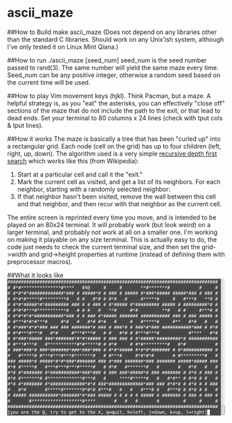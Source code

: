 ascii_maze
==========

##How to Build
make ascii_maze
(Does not depend on any libraries other than the standard C libraries.
Should work on any Unix'ish system, although I've only tested it on
Linux Mint Qiana.)

##How to run
./ascii_maze [seed_num]
seed_num is the seed number passed to rand(3).
The same number will yield the same maze every time.
Seed_num can be any positive integer,
otherwise a random seed based on the current time will be used.

##How to play
Vim movement keys (hjkl).  Think Pacman, but a maze.  A helpful strategy
is, as you "eat" the asterisks, you can effectively "close off" sections
of the maze that do not include the path to the exit, or that lead to dead
ends. Set your terminal to 80 columns x 24 lines (check with tput cols &
tput lines).

##How it works
The maze is basically a tree that has been "curled up" into a rectangular
grid.  Each node (cell on the grid) has up to four children (left, right,
up, down).  The algorithm used is a very simple [recursive depth first search](http://en.wikipedia.org/wiki/Maze_generation_algorithm#Depth-first_search)
which works like this (from Wikipedia):

1. Start at a particular cell and call it the "exit."
2. Mark the current cell as visited, and get a list of its neighbors. For each neighbor, starting with a randomly selected neighbor:
  1. If that neighbor hasn't been visited, remove the wall between this cell and that neighbor, and then recur with that neighbor as the current cell.

The entire screen is reprinted every time you move, and is intended to be
played on an 80x24 terminal.  It will probably work (but look weird) on a
larger terminal, and probably not work at all on a smaller one.  I'm working
on making it playable on any size terminal.  This is actually easy to do, the
code just needs to check the current terminal size, and then set the
grid->width and grid->height properties at runtime (instead of defining them
with preprocessor macros).

##What it looks like
![screenshot](screenshot.png)

